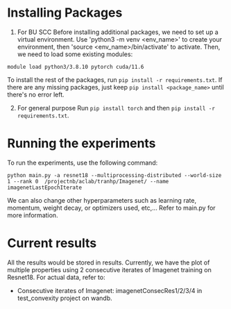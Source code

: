 # Installing Packages
1. For BU SCC
Before installing additional packages, we need to set up a virtual environment. Use 'python3 -m venv <env_name>' to create your environment, then 'source <env_name>/bin/activate' to activate.
Then, we need to load some existing modules:
```python3
module load python3/3.8.10 pytorch cuda/11.6
```
To install the rest of the packages, run `pip install -r requirements.txt`. If there are any missing packages, just keep `pip install <package_name>` until there's no error left. 

2. For general purpose
Run `pip install torch` and then `pip install -r requirements.txt`.

# Running the experiments
To run the experiments, use the following command:
```python3
python main.py -a resnet18 --multiprocessing-distributed --world-size 1 --rank 0  /projectnb/aclab/tranhp/Imagenet/ --name imagenetLastEpochIterate
```
We can also change other hyperparameters such as learning rate, momentum, weight decay, or optimizers used, etc,... Refer to main.py for more information.

# Current results
All the results would be stored in results. Currently, we have the plot of multiple properties using 2 consecutive iterates of Imagenet training on Resnet18. For actual data, refer to:
- Consecutive iterates of Imagenet: imagenetConsecRes1/2/3/4 in test_convexity project on wandb.
